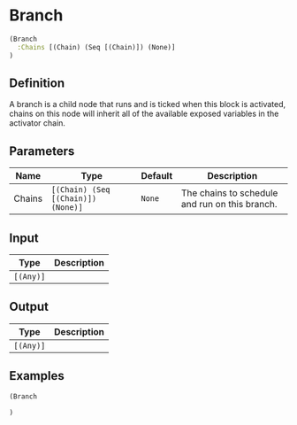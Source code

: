 # Branch

```clojure
(Branch
  :Chains [(Chain) (Seq [(Chain)]) (None)]
)
```

## Definition
A branch is a child node that runs and is ticked when this block is activated, chains on this node will inherit all of the available exposed variables in the activator chain.

## Parameters
| Name | Type | Default | Description |
|------|------|---------|-------------|
| Chains | `[(Chain) (Seq [(Chain)]) (None)]` | `None` | The chains to schedule and run on this branch. |


## Input
| Type | Description |
|------|-------------|
| `[(Any)]` |  |


## Output
| Type | Description |
|------|-------------|
| `[(Any)]` |  |


## Examples

```clojure
(Branch

)
```
